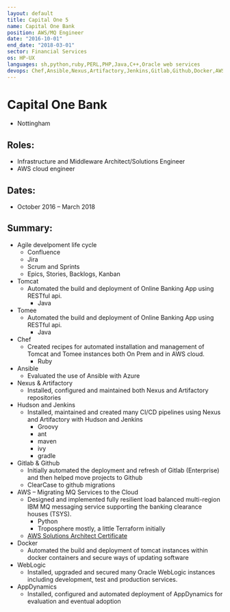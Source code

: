 ```yaml
---
layout: default
title: Capital One 5
name: Capital One Bank
position: AWS/MQ Engineer
date: "2016-10-01"
end_date: "2018-03-01"
sector: Financial Services
os: HP-UX
languages: sh,python,ruby,PERL,PHP,Java,C++,Oracle web services
devops: Chef,Ansible,Nexus,Artifactory,Jenkins,Gitlab,Github,Docker,AWS
---
```

# Capital One Bank
- Nottingham

## Roles:		
- Infrastructure and Middleware Architect/Solutions Engineer
- AWS cloud engineer

## Dates: 		
- October 2016 – March 2018

## Summary: 		
-	Agile develpoment life cycle
	- Confluence
	- Jira
	- Scrum and Sprints
	- Epics, Stories, Backlogs, Kanban
-	Tomcat
	- Automated the build and deployment of Online Banking App using RESTful api.
		* Java
-	Tomee
	- Automated the build and deployment of Online Banking App using RESTful api.
		* Java
-	Chef
	- Created recipes for automated installation and management of Tomcat and Tomee instances both On Prem and in AWS cloud.
		* Ruby
-	Ansible
	- Evaluated the use of Ansible with Azure
-	Nexus & Artifactory
	- Installed, configured and maintained both Nexus and Artifactory repositories
-	Hudson and Jenkins
	- Installed, maintained and created many CI/CD pipelines using Nexus and Artifactory with Hudson and Jenkins
		* Groovy
		* ant
		* maven
		* ivy
		* gradle
-	Gitlab & Github
	- Initially automated the deployment and refresh of Gitlab (Enterprise) and then helped move projects to Github
	- ClearCase to github migrations
-	AWS – Migrating MQ Services to the Cloud
	- Designed and implemented fully resilient load balanced multi-region IBM MQ messaging service supporting the banking clearance houses (TSYS).
		* Python
		* Troposphere mostly, a little Terraform initially
	- [AWS Solutions Architect Certificate](/assets/docs/awsSolutionsArchitect_AE.pdf)
-	Docker
	- Automated the build and deployment of tomcat instances within docker containers and secure ways of updating software
-	WebLogic
	- Installed, upgraded and secured many Oracle WebLogic instances including development, test and production services.
-	AppDynamics
	- Installed, configured and automated deployment of AppDynamics for evaluation and eventual adoption

